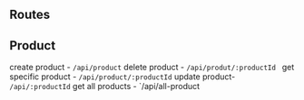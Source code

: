 ## Routes

## Product

create product - `/api/product`
delete product - `/api/produt/:productId `
get specific product - `/api/product/:productId`
update product- ` /api/:productId`
get all products - `/api/all-product
